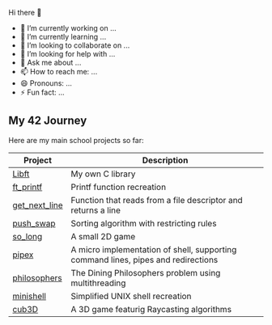 Hi there 👋

- 🔭 I’m currently working on ...
- 🌱 I’m currently learning ...
- 👯 I’m looking to collaborate on ...
- 🤔 I’m looking for help with ...
- 💬 Ask me about ...
- 📫 How to reach me: ...
- 😄 Pronouns: ...
- ⚡ Fun fact: ...

## My 42 Journey
Here are my main school projects so far:

| Project | Description |
|---------|------------|
| [Libft](https://github.com/renatomotamanuel/42-Libft.git) | My own C library|
| [ft_printf](https://github.com/renatomotamanuel/42-Printf.git) | Printf function recreation |
| [get_next_line](https://github.com/renatomotamanuel/42-Get_next_line.git) | Function that reads from a file descriptor and returns a line |
| [push_swap](https://github.com/renatomotamanuel/42-Push_swap.git) | Sorting algorithm with restricting rules |
| [so_long](https://github.com/renatomotamanuel/42-So_long.git) | A small 2D game |
| [pipex](https://github.com/renatomotamanuel/42-Pipex.git) | A micro implementation of shell, supporting command lines, pipes and redirections |
| [philosophers](https://github.com/renatomotamanuel/42-Philosophers.git) | The Dining Philosophers problem using multithreading |
| [minishell](https://github.com/renatomotamanuel/Minishell.git) | Simplified UNIX shell recreation |
| [cub3D](https://github.com/renatomotamanuel/cub3d.git) | A 3D game featurig Raycasting algorithms |

